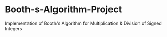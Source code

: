 # Booth-s-Algorithm-Project
Implementation of Booth's Algorithm for Multiplication &amp; Division of Signed Integers 
